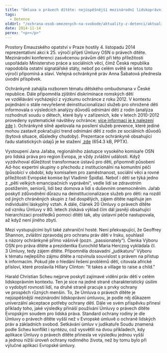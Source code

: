 ```yaml
---
title: "Úmluva o právech dítěte: nejúspěšnější mezinárodní lidskoprávní úmluva"
tags:
  - Detence
oldUrl: "/ochrana-osob-omezenych-na-svobode/aktuality-z-detenci/aktuality-z-detenci-2014/umluva-o-pravech-ditete-nejuspesnejsi-mezinarodni-lidskopravni-umluva/"
date: 2014-11-14
perex: "<p></p>"
---
```


<!-- imported from the old website -->

<p>Prostory Emauzského opatství v Praze hostily 4. listopadu 2014 reprezentativní akci k 25. výročí přijetí Úmluvy OSN o právech dítěte. Mezinárodní konferenci zasvěcenou právům dětí při této příležitosti uspořádalo Ministerstvo práce a sociálních věcí, čímž Česká republika napodobila ostatní signatářské státy, neboť po celém světě se letos toto výročí připomíná a slaví. Veřejná ochránkyně práv Anna Šabatová přednesla úvodní příspěvek.</p><p>Ochránkyně zahájila rozborem tématu dětského ombudsmana v České republice. Dále připomněla zjištění diskriminace romských dětí ve vzdělávání vycházející z výzkumu ochránce z roku 2012. V kontextu pojednání o stále nevyřešené deinstitucionalizaci služeb pro ohrožené děti informovala o výsledcích analýzy důvodů odnímání dětí z rodin (analýza rozhodnutí soudu o dětech, které byly v zařízeních, kde v letech 2010-2012 provedeny systematické návštěvy ochránce; <a href="https://www.ochrance.cz/ochrana-osob-omezenych-na-svobode/zarizeni-pro-deti/vop-a-deti-2011-2013/" target="_blank">více informací je k nalezení zde</a> ). Ochránkyně silně apelovala na posílení služeb prevence, které jediné mohou zastavit pokračující trend odnímání dětí z rodin ze sociálních důvodů (bytová situace, důsledky chudoby). Prezentace ochránkyně obsahující řadu statistických údajů je ke stažení <a title="Otevření do nového okna" href="https://www.ochrance.cz/fileadmin/user_upload/ochrana_osob/2014/UPD_a_VOP-final.pptx" target="_blank"><img alt="" src="https://www.ochrance.cz/typo3/ext/od_linkdesc/icons/universal.gif" class="od_linkdesc_icon" /> zde</a> (654.3 kB, PPTX).</p><p>Vystoupení Jana Jařaba, regionálního zástupce vysokého komisaře OSN pro lidská práva pro region Evropa, je vždy zvláštní událostí. Když vyzdvihoval důležitost transformace ústavů pro děti, připomněl působení Ad-hoc expertní skupiny o přechodu z institucionální na komunitní péči (působící v období, kdy komisařem pro zaměstnanost, sociální věci a rovné příležitosti Evropské komise byl Vladimír Špidla). Neboť i dětí se týká jedno z „pěti velkých emancipačních vyprávění“, vedle lidí se zdravotním postižením, seniorů, lidí bez domova a lidí s duševním onemocněním. Jařab poskytl zdůvodnění důrazu na deinstitucionalizace služeb pro děti: na rozdíl od jiných chráněných skupin z řad dospělých, zájem dítěte naplňuje jen individuální láskyplný vztah. A dále, článek 20 Úmluvy o právech dítěte od vzniku Úmluvy v 80. letech získává výklad čím dál jasněji obsahující hierarchizaci prostředků pomoci dítěti tak, aby ústavní péče nastupovala, až když není jiného zbytí.</p><p>Mezi vystupujícími byli také zahraniční hosté. Není překvapující, že Geoffrey Shannon, zvláštní zpravodaj pro ochranu práv dětí v Irsku, souhlasil s názory ochránkyně přímo vášnivě (pozn. „passionately“). Členka Výboru OSN pro práva dítěte a prezidentka Eurochild Maria Herczog vykládala čl. 3 Úmluvy, tedy zájem dítěte. Připomněla dosavadní „judikaturu“ Výboru k tématu nejlepšího zájmu dítěte a rozvinula souvislost s právem na přístup k informacím. Pokud jde o hledání řešení problémů dětí, citovala africké přísloví, které proslavila Hillary Clinton: &quot;It takes a village to raise a child.&quot;</p><p>Harald Christian Scheu nejprve poskytl zajímavé vidění práv dětí v celém lidskoprávním kontextu. Ten je sice na jedné straně charakteristický úsilím o vydobytí rovnosti lidí, na druhé straně pracuje s prvky ochrany ve prospěch různých menšin. To, že Úmluva o právech dítěte je nejúspěšnější mezinárodní lidskoprávní úmluvou, je podle něj důkazem univerzální akceptace potřeby ochrany dětí. Dále ve svém příspěvku přinesl příklady toho, jaké výsledky přináší používání Úmluvy o právech dítěte Evropským soudem pro lidská práva. Standard ochrany rodiny je dle Úmluvy o právech dítěte vyšší než v Evropské úmluvě o ochraně lidských práv a základních svobod. Setkávání úmluv v judikatuře Soudu znamená podle Scheu konflikt i syntézu, což vysvětlil na dvou příkladech, kdy aplikace Úmluvy o právech dítěte přinesla ve výsledku jednou vyšší a jednou nižší úroveň ochrany rodinného života, než by tomu bylo při výlučné aplikaci Evropské úmluvy. </p>
